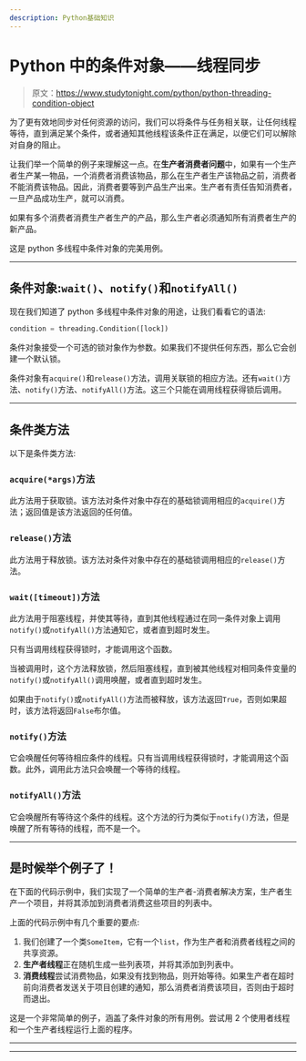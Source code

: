 ```yaml
---
description: Python基础知识
---
```


# Python 中的条件对象——线程同步

> 原文：<https://www.studytonight.com/python/python-threading-condition-object>

为了更有效地同步对任何资源的访问，我们可以将条件与任务相关联，让任何线程等待，直到满足某个条件，或者通知其他线程该条件正在满足，以便它们可以解除对自身的阻止。

让我们举一个简单的例子来理解这一点。在**生产者消费者问题**中，如果有一个生产者生产某一物品，一个消费者消费该物品，那么在生产者生产该物品之前，消费者不能消费该物品。因此，消费者要等到产品生产出来。生产者有责任告知消费者，一旦产品成功生产，就可以消费。

如果有多个消费者消费生产者生产的产品，那么生产者必须通知所有消费者生产的新产品。

这是 python 多线程中条件对象的完美用例。

* * *

## 条件对象:`wait()`、`notify()`和`notifyAll()`

现在我们知道了 python 多线程中条件对象的用途，让我们看看它的语法:

```py
condition = threading.Condition([lock])
```

条件对象接受一个可选的锁对象作为参数。如果我们不提供任何东西，那么它会创建一个默认锁。

条件对象有`acquire()`和`release()`方法，调用关联锁的相应方法。还有`wait()`方法、`notify()`方法、`notifyAll()`方法。这三个只能在调用线程获得锁后调用。

* * *

## 条件类方法

以下是条件类方法:

### `acquire(*args)`方法

此方法用于获取锁。该方法对条件对象中存在的基础锁调用相应的`acquire()`方法；返回值是该方法返回的任何值。

### `release()`方法

此方法用于释放锁。该方法对条件对象中存在的基础锁调用相应的`release()`方法。

### `wait([timeout])`方法

此方法用于阻塞线程，并使其等待，直到其他线程通过在同一条件对象上调用`notify()`或`notifyAll()`方法通知它，或者直到超时发生。

只有当调用线程获得锁时，才能调用这个函数。

当被调用时，这个方法释放锁，然后阻塞线程，直到被其他线程对相同条件变量的`notify()`或`notifyAll()`调用唤醒，或者直到超时发生。

如果由于`notify()`或`notifyAll()`方法而被释放，该方法返回`True`，否则如果超时，该方法将返回`False`布尔值。

### `notify()`方法

它会唤醒任何等待相应条件的线程。只有当调用线程获得锁时，才能调用这个函数。此外，调用此方法只会唤醒一个等待的线程。

### `notifyAll()`方法

它会唤醒所有等待这个条件的线程。这个方法的行为类似于`notify()`方法，但是唤醒了所有等待的线程，而不是一个。

* * *

## 是时候举个例子了！

在下面的代码示例中，我们实现了一个简单的生产者-消费者解决方案，生产者生产一个项目，并将其添加到消费者消费这些项目的列表中。

上面的代码示例中有几个重要的要点:

1.  我们创建了一个类`SomeItem`，它有一个`list`，作为生产者和消费者线程之间的共享资源。
2.  **生产者线程**正在随机生成一些列表项，并将其添加到列表中。
3.  **消费线程**尝试消费物品，如果没有找到物品，则开始等待。如果生产者在超时前向消费者发送关于项目创建的通知，那么消费者消费该项目，否则由于超时而退出。

这是一个非常简单的例子，涵盖了条件对象的所有用例。尝试用 2 个使用者线程和一个生产者线程运行上面的程序。

* * *

* * *